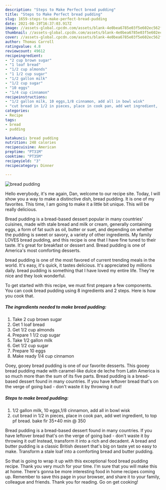 ```yaml
---
description: "Steps to Make Perfect bread pudding"
title: "Steps to Make Perfect bread pudding"
slug: 1659-steps-to-make-perfect-bread-pudding
date: 2021-08-19T16:37:03.917Z
image: //assets-global.cpcdn.com/assets/blank-4e0bea6785e03f5e602ec562f230caae08da540cada707380b4fe1bbebba43da.png
thumbnail: //assets-global.cpcdn.com/assets/blank-4e0bea6785e03f5e602ec562f230caae08da540cada707380b4fe1bbebba43da.png
cover: //assets-global.cpcdn.com/assets/blank-4e0bea6785e03f5e602ec562f230caae08da540cada707380b4fe1bbebba43da.png
author: Thomas Carroll
ratingvalue: 4.8
reviewcount: 49612
recipeingredient:
- "2 cup brown sugar"
- "1 loaf bread"
- "1/2 cup almonds"
- "1 1/2 cup sugar"
- "1/2 gallon milk"
- "1/2 cup sugar"
- "10 eggs"
- "1/4 cup cinnamon"
recipeinstructions:
- "1/2 gallon milk, 10 eggs,1/8 cinnamon, add all in bowl wisk"
- "cut bread in 1/2 in pieces, place in cook pan, add wet ingredient,  to top pf bread. bake fir 35+40 min @ 350"
categories:
- Recipe
tags:
- bread
- pudding

katakunci: bread pudding 
nutrition: 248 calories
recipecuisine: American
preptime: "PT31M"
cooktime: "PT35M"
recipeyield: "3"
recipecategory: Dinner

---
```



![bread pudding](//assets-global.cpcdn.com/assets/blank-4e0bea6785e03f5e602ec562f230caae08da540cada707380b4fe1bbebba43da.png)

Hello everybody, it's me again, Dan, welcome to our recipe site. Today, I will show you a way to make a distinctive dish, bread pudding. It is one of my favorites. This time, I am going to make it a little bit unique. This will be really delicious.

Bread pudding is a bread-based dessert popular in many countries&#39; cuisines, made with stale bread and milk or cream, generally containing eggs, a form of fat such as oil, butter or suet, and depending on whether the pudding is sweet or savory, a variety of other ingredients. My family LOVES bread pudding, and this recipe is one that I have fine tuned to their taste. It&#39;s great for breakfast or dessert and. Bread pudding is one of America&#39;s most comforting desserts.

bread pudding is one of the most favored of current trending meals in the world. It's easy, it's quick, it tastes delicious. It's appreciated by millions daily. bread pudding is something that I have loved my entire life. They're nice and they look wonderful.


To get started with this recipe, we must first prepare a few components. You can cook bread pudding using 8 ingredients and 2 steps. Here is how you cook that.

<!--inarticleads1-->

##### The ingredients needed to make bread pudding:

1. Take 2 cup brown sugar
1. Get 1 loaf bread
1. Get 1/2 cup almonds
1. Prepare 1 1/2 cup sugar
1. Take 1/2 gallon milk
1. Get 1/2 cup sugar
1. Prepare 10 eggs
1. Make ready 1/4 cup cinnamon


Ooey, gooey bread pudding is one of our favorite desserts. This gooey bread pudding made with caramel-like dulce de leche from Latin America is so much more than the sum of its five parts. Bread pudding is a bread-based dessert found in many countries. If you have leftover bread that&#39;s on the verge of going bad - don&#39;t waste it by throwing it out! 

<!--inarticleads2-->

##### Steps to make bread pudding:

1. 1/2 gallon milk, 10 eggs,1/8 cinnamon, add all in bowl wisk
1. cut bread in 1/2 in pieces, place in cook pan, add wet ingredient,  to top pf bread. bake fir 35+40 min @ 350


Bread pudding is a bread-based dessert found in many countries. If you have leftover bread that&#39;s on the verge of going bad - don&#39;t waste it by throwing it out! Instead, transform it into a rich and decadent. A bread and butter pudding is a classic British dessert that&#39;s big on taste yet so easy to make. Transform a stale loaf into a comforting bread and butter pudding. 

So that is going to wrap it up with this exceptional food bread pudding recipe. Thank you very much for your time. I'm sure that you will make this at home. There's gonna be more interesting food in home recipes coming up. Remember to save this page in your browser, and share it to your family, colleague and friends. Thank you for reading. Go on get cooking!
